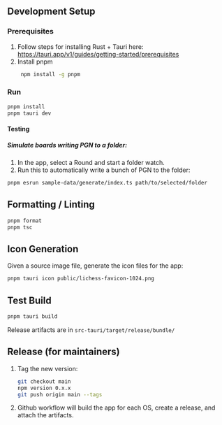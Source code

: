 ## Development Setup

### Prerequisites

1. Follow steps for installing Rust + Tauri here: https://tauri.app/v1/guides/getting-started/prerequisites
2. Install pnpm
   ```bash
    npm install -g pnpm
   ```

### Run

```bash
pnpm install
pnpm tauri dev
```

#### Testing

##### Simulate boards writing PGN to a folder:

1. In the app, select a Round and start a folder watch.
2. Run this to automatically write a bunch of PGN to the folder:

```bash
pnpm esrun sample-data/generate/index.ts path/to/selected/folder
```

## Formatting / Linting

```bash
pnpm format
pnpm tsc
```

## Icon Generation

Given a source image file, generate the icon files for the app:

```bash
pnpm tauri icon public/lichess-favicon-1024.png
```

## Test Build

```bash
pnpm tauri build
```

Release artifacts are in `src-tauri/target/release/bundle/`

## Release (for maintainers)

1. Tag the new version:

   ```bash
   git checkout main
   npm version 0.x.x
   git push origin main --tags
   ```

1. Github workflow will build the app for each OS, create a release, and attach the artifacts.
